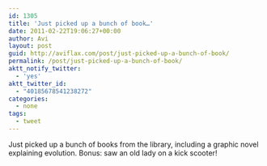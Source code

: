 ```yaml
---
id: 1305
title: 'Just picked up a bunch of book…'
date: 2011-02-22T19:06:27+00:00
author: Avi
layout: post
guid: http://aviflax.com/post/just-picked-up-a-bunch-of-book/
permalink: /post/just-picked-up-a-bunch-of-book/
aktt_notify_twitter:
  - 'yes'
aktt_twitter_id:
  - "40185678541238272"
categories:
  - none
tags:
  - tweet
---
```

Just picked up a bunch of books from the library, including a graphic novel explaining evolution. Bonus: saw an old lady on a kick scooter!